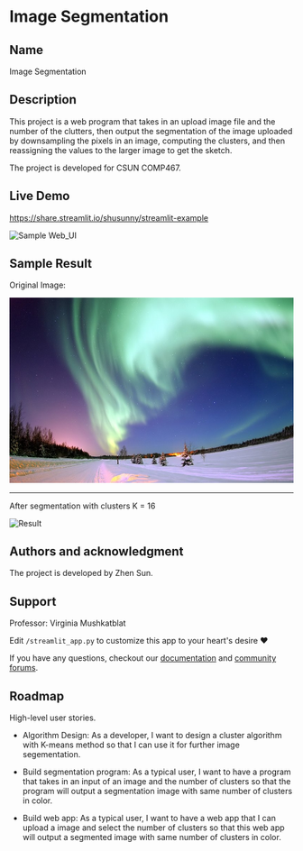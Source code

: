 # Image Segmentation

## Name
Image Segmentation

## Description
This project is a web program that takes in an upload image file and the number of the clutters, then output the segmentation of the image uploaded by downsampling the pixels in an image, computing the clusters, and then reassigning the values to the larger image to get the sketch.

The project is developed for CSUN COMP467.

## Live Demo
https://share.streamlit.io/shusunny/streamlit-example

![Sample Web_UI](sample_webUI.png)

## Sample Result
Original Image:

![Original](Polarlicht.jpg)

---
After segmentation with clusters K = 16

![Result](result.jpg)

## Authors and acknowledgment
The project is developed by Zhen Sun.

## Support
Professor: Virginia Mushkatblat

Edit `/streamlit_app.py` to customize this app to your heart's desire :heart:

If you have any questions, checkout our [documentation](https://docs.streamlit.io) and [community
forums](https://discuss.streamlit.io).

## Roadmap
High-level user stories.

- Algorithm Design: As a developer, I want to design a cluster algorithm with K-means method so that I can use it for further image segementation.

- Build segmentation program: As a typical user, I want to have a program that takes in an input of an image and the number of clusters so that the program will output a segmentation image with same number of clusters in color.

- Build web app: As a typical user, I want to have a web app that I can upload a image and select the number of clusters so that this web app will output a segmented image with same number of clusters in color.